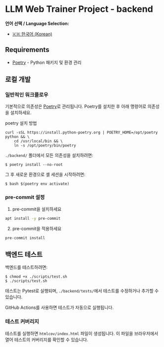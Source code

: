 # LLM Web Trainer Project - backend

**언어 선택 / Language Selection:**

- [🇰🇷 한국어 (Korean)](README.ko.md)

## Requirements

* [Poetry](https://python-poetry.org/) - Python 패키지 및 환경 관리

## 로컬 개발

### 일반적인 워크플로우

기본적으로 의존성은 [Poetry](https://python-poetry.org/)로 관리됩니다. Poetry를 설치한 후 아래 명령어로 의존성을 설치하세요.

poetry 설치 방법
```console
curl -sSL https://install.python-poetry.org | POETRY_HOME=/opt/poetry python && \
    cd /usr/local/bin && \
    ln -s /opt/poetry/bin/poetry
```

`./backend/` 폴더에서 모든 의존성을 설치하려면:

```console
$ poetry install --no-root
```

그 후 새로운 환경으로 셸 세션을 시작하려면:

```console
$ bash $(poetry env activate)
```
### pre-commit 설정
1. pre-commit을 설치하세요
```bash
apt install -y pre-commit
```
2. pre-commit을 적용하세요
```bash
pre-commit install
```

## 백엔드 테스트

백엔드를 테스트하려면:

```console
$ chmod +x ./scripts/test.sh
$ ./scripts/test.sh
```

테스트는 Pytest로 실행되며, `./backend/tests/`에서 테스트를 수정하거나 추가할 수 있습니다.

GitHub Actions를 사용하면 테스트가 자동으로 실행됩니다.

### 테스트 커버리지

테스트를 실행하면 `htmlcov/index.html` 파일이 생성됩니다. 이 파일을 브라우저에서 열어 테스트의 커버리지를 확인할 수 있습니다.